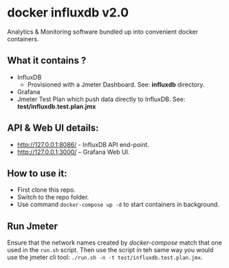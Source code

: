 # docker influxdb v2.0

Analytics & Monitoring software bundled up into convenient docker containers.

## What it contains ?
- InfluxDB
  - Provisioned with a Jmeter Dashboard. See: **influxdb** directory.
- Grafana
- Jmeter Test Plan which push data directly to InfluxDB. See: **test/influxdb.test.plan.jmx**

## API & Web UI details:
- http://127.0.0.1:8086/ - InfluxDB API end-point.
- http://127.0.0.1:3000/ – Grafana Web UI.

## How to use it:
- First clone this repo.
- Switch to the repo folder.
- Use command ```docker-compose up -d``` to start containers in background.

## Run Jmeter
Ensure that the network names created by *docker-compose* match that one used in the `run.sh` script. Then use the script in teh same way you would use the jmeter cli tool: `./run.sh -n -t test/influxdb.test.plan.jmx`.
